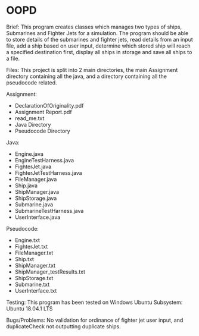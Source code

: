 # OOPD
Brief: This program creates classes which manages two types of ships, Submarines and Fighter Jets for a simulation. The program should be able to store details of the submarines and fighter jets, read details from an input file, add a ship based on user input, determine which stored ship will reach a specified destination first, display all ships in storage and save all ships to a file.

Files: This project is split into 2 main directories, the main Assignment
directory containing all the java, and a directory containing all the pseudocode related.

Assignment:
- DeclarationOfOriginality.pdf
- Assignment Report.pdf
- read_me.txt
- Java Directory
- Pseudocode Directory

Java:
- Engine.java
- EngineTestHarness.java
- FighterJet.java
- FighterJetTestHarness.java
- FileManager.java
- Ship.java
- ShipManager.java
- ShipStorage.java
- Submarine.java
- SubmarineTestHarness.java
- UserInterface.java

Pseudocode:
- Engine.txt
- FighterJet.txt
- FileManager.txt
- Ship.txt
- ShipManager.txt
- ShipManager_testResults.txt
- ShipStorage.txt
- Submarine.txt
- UserInterface.txt

Testing: This program has been tested on
Windows Ubuntu Subsystem: Ubuntu 18.04.1 LTS

Bugs/Problems: No validation for ordinance of fighter jet user input, and duplicateCheck not outputting duplicate ships.
